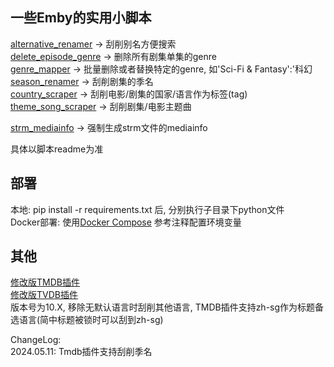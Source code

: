## 一些Emby的实用小脚本

[alternative_renamer](https://github.com/kuroyukihime0/emby-scripts/tree/master/alternative_renamer) -> 刮削别名方便搜索  
[delete_episode_genre](https://github.com/kuroyukihime0/emby-scripts/tree/master/delete_episode_genre) -> 删除所有剧集单集的genre  
[genre_mapper](https://github.com/kuroyukihime0/emby-scripts/tree/master/genre_mapper) -> 批量删除或者替换特定的genre, 如'Sci-Fi & Fantasy':'科幻  
[season_renamer](https://github.com/kuroyukihime0/emby-scripts/tree/master/season_renamer) -> 刮削剧集的季名    
[country_scraper](https://github.com/kuroyukihime0/emby-scripts/tree/master/country_scraper) -> 刮削电影/剧集的国家/语言作为标签(tag)  
[theme_song_scraper](https://github.com/kuroyukihime0/emby_scripts/tree/master/theme_song_scraper) -> 刮削剧集/电影主题曲 

[strm_mediainfo](https://github.com/kuroyukihime0/emby_scripts/tree/master/strm_mediainfo) -> 强制生成strm文件的mediainfo 

具体以脚本readme为准  



## 部署
本地: pip install -r requirements.txt 后, 分别执行子目录下python文件  
Docker部署: 使用[Docker Compose](https://github.com/kuroyukihime0/emby-scripts/blob/master/compose.yml) 参考注释配置环境变量 

## 其他
[修改版TMDB插件](https://github.com/kuroyukihime0/emby_scripts/blob/master/bin/MovieDb.dll)  
[修改版TVDB插件](https://github.com/kuroyukihime0/emby_scripts/blob/master/bin/Tvdb.dll)  
版本号为10.X, 移除无默认语言时刮削其他语言, TMDB插件支持zh-sg作为标题备选语言(简中标题被锁时可以刮到zh-sg)  

ChangeLog:  
2024.05.11: Tmdb插件支持刮削季名  
